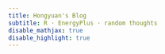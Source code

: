 ```yaml
---
title: Hongyuan's Blog
subtitle: R · EnergyPlus · random thoughts
disable_mathjax: true
disable_highlight: true
---
```

